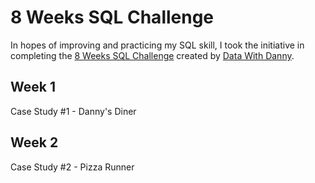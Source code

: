 # 8 Weeks SQL Challenge

In hopes of improving and practicing my SQL skill, I took the initiative in completing the [8 Weeks SQL Challenge](https://8weeksqlchallenge.com/) created by [Data With Danny](https://www.linkedin.com/in/datawithdanny/).

## Week 1
Case Study #1 - Danny's Diner

## Week 2
Case Study #2 - Pizza Runner
